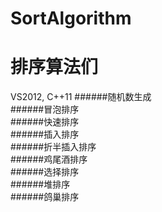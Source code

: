 # SortAlgorithm
排序算法们
===================================
VS2012, C++11
######随机数生成<br/>
######冒泡排序<br/>
######快速排序<br/>
######插入排序<br/>
######折半插入排序<br/>
######鸡尾酒排序<br/>
######选择排序<br/>
######堆排序<br/>
######鸽巢排序<br/>
